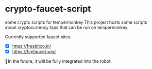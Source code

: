 # crypto-faucet-script
some crypto scripts for tempermonkey
This project hosts some scripts about cryptocurrency taps that can be run on tempermonkey.

Currently supported faucet sites.
- [x] https://freebitco.in/
- [x] https://firefaucet.win/

🚀In the future, it will be fully integrated into the robot.
